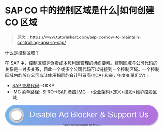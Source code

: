 # SAP CO 中的控制区域是什么|如何创建 CO 区域

> 原文：<https://www.tutorialkart.com/sap-co/how-to-maintain-controlling-area-in-sap/>

什么是控制区域？

在 SAP 中，控制区域是负责成本和利润管理的组织要素。控制区域与[公司代码](https://www.tutorialkart.com/sap-fico/define-company-code-in-sap/)的关系是一对多关系，因此一个或多个公司代码可以链接到一个控制区域。一个控制区域内的所有[公司](https://www.tutorialkart.com/sap-fico/define-company-in-sap-group-company/)应该使用相同的[会计科目表(COA)](https://www.tutorialkart.com/sap-fico/what-is-chart-of-accounts-in-sap-create-coa-in-sap/) 和[会计年度变量(FSV)](https://www.tutorialkart.com/sap-fico/what-is-fiscal-year-variant-in-sap-create-fiscal-year-variant/) 。

*   [SAP 交易代码](https://www.tutorialkart.com/sap/what-is-sap-transaction-code-sap-tcode/):–OKKP
*   IMG 菜单路径:–SPRO->[SAP 参照 IMG](https://www.tutorialkart.com/sap/sap-reference-img-sap-implementation-guide/) - >企业架构>定义>控股>维护控股区域

[![](img/925da31b32d6bc3827932f6c8afb11bb.png)](https://www.tutorialkart.com/)